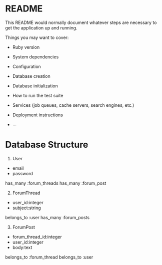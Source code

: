 # README

This README would normally document whatever steps are necessary to get the
application up and running.

Things you may want to cover:

* Ruby version

* System dependencies

* Configuration

* Database creation

* Database initialization

* How to run the test suite

* Services (job queues, cache servers, search engines, etc.)

* Deployment instructions

* ...
# Database Structure

1. User

* email
* password

has_many :forum_threads
has_many :forum_post

2. ForumThread

* user_id:integer
* subject:string

belongs_to :user 
has_many :forum_posts

3. ForumPost

* forum_thread_id:integer
* user_id:integer
* body:text

belongs_to :forum_thread
belongs_to :user


